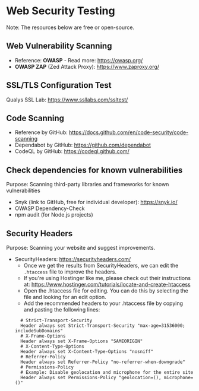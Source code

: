 # Web Security Testing

Note: The resources below are free or open-source.

## Web Vulnerability Scanning

- Reference: **OWASP** - Read more: <https://owasp.org/>
- **OWASP ZAP** (Zed Attack Proxy): <https://www.zaproxy.org/>

## SSL/TLS Configuration Test

Qualys SSL Lab: https://www.ssllabs.com/ssltest/

## Code Scanning

- Reference by GitHub: <https://docs.github.com/en/code-security/code-scanning>
- Dependabot by GitHub: <https://github.com/dependabot>
- CodeQL by GitHub: <https://codeql.github.com/>

## Check dependencies for known vulnerabilities

Purpose: Scanning third-party libraries and frameworks for known vulnerabilities

- Snyk (link to GitHub, free for individual developer): <https://snyk.io/>
- OWASP Dependency-Check
- npm audit (for Node.js projects)

## Security Headers

Purpose: Scanning your website and suggest improvements.

- SecurityHeaders: <https://securityheaders.com/>
  - Once we get the results from SecurityHeaders, we can edit the `.htaccess` file to improve the headers.
  - If you're using Hostinger like me, please check out their instructions at: <https://www.hostinger.com/tutorials/locate-and-create-htaccess>
  - Open the .htaccess file for editing. You can do this by selecting the file and looking for an edit option.
  - Add the recommended headers to your .htaccess file by copying and pasting the following lines:
  ```
    # Strict-Transport-Security
    Header always set Strict-Transport-Security "max-age=31536000; includeSubDomains"
    # X-Frame-Options
    Header always set X-Frame-Options "SAMEORIGIN"
    # X-Content-Type-Options
    Header always set X-Content-Type-Options "nosniff"
    # Referrer-Policy
    Header always set Referrer-Policy "no-referrer-when-downgrade"
    # Permissions-Policy
    # Example: Disable geolocation and microphone for the entire site
    Header always set Permissions-Policy "geolocation=(), microphone=()"
  ```
